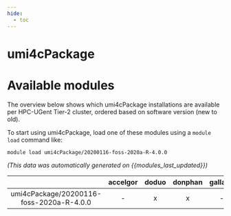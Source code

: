 ```yaml
---
hide:
  - toc
---
```


umi4cPackage
============

# Available modules


The overview below shows which umi4cPackage installations are available per HPC-UGent Tier-2 cluster, ordered based on software version (new to old).

To start using umi4cPackage, load one of these modules using a `module load` command like:

```shell
module load umi4cPackage/20200116-foss-2020a-R-4.0.0
```

*(This data was automatically generated on {{modules_last_updated}})*  

| |accelgor|doduo|donphan|gallade|joltik|shinx|skitty|
| :---: | :---: | :---: | :---: | :---: | :---: | :---: | :---: |
|umi4cPackage/20200116-foss-2020a-R-4.0.0|-|x|x|-|-|-|-|
